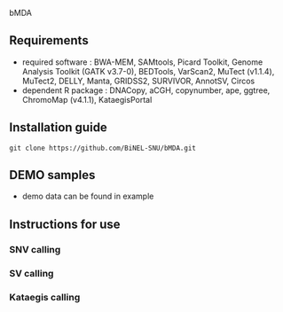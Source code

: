 bMDA
## Requirements
- required software : BWA-MEM, SAMtools, Picard Toolkit, Genome Analysis Toolkit (GATK v3.7-0), BEDTools, VarScan2, MuTect (v1.1.4), MuTect2, DELLY, Manta, GRIDSS2, SURVIVOR, AnnotSV, Circos
- dependent R package : DNACopy, aCGH, copynumber, ape, ggtree, ChromoMap (v4.1.1), KataegisPortal

## Installation guide
```shell
git clone https://github.com/BiNEL-SNU/bMDA.git
```

## DEMO samples
- demo data can be found in example

## Instructions for use
### SNV calling


### SV calling


### Kataegis calling

